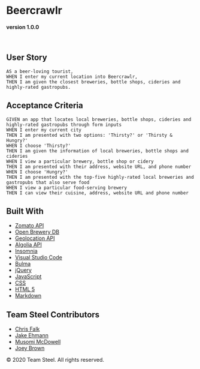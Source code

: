 # Beercrawlr

**version 1.0.0**

<br>

## User Story

```
AS a beer-loving tourist, 
WHEN I enter my current location into Beercrawlr, 
THEN I am given the closest breweries, bottle shops, cideries and highly-rated gastropubs.
```

## Acceptance Criteria

```
GIVEN an app that locates local breweries, bottle shops, cideries and highly-rated gastropubs through form inputs
WHEN I enter my current city
THEN I am presented with two options: 'Thirsty?' or 'Thirsty & Hungry?'
WHEN I choose 'Thirsty?'
THEN I am given the information of local breweries, bottle shops and cideries
WHEN I view a particular brewery, bottle shop or cidery
THEN I am presented with their address, website URL, and phone number
WHEN I choose 'Hungry?'
THEN I am presented with the top-five highly-rated local breweries and gastropubs that also serve food
WHEN I view a particular food-serving brewery
THEN I can view their cuisine, address, website URL and phone number
```


## Built With

* [Zomato API](https://developers.zomato.com/api)
* [Open Brewery DB](https://www.openbrewerydb.org/)
* [Geolocation API](https://developer.mozilla.org/en-US/docs/Web/API/Geolocation_API)
* [Algolia API](https://community.algolia.com/places/api-clients.html)
* [Insomnia](https://insomnia.rest/)
* [Visual Studio Code](https://code.visualstudio.com/)
* [Bulma](https://bulma.io/)
* [jQuery](https://jquery.com/)
* [JavaScript](https://developer.mozilla.org/en-US/docs/Web/JavaScript)
* [CSS](https://developer.mozilla.org/en-US/docs/Web/CSS)
* [HTML 5](https://developer.mozilla.org/en-US/docs/Web/Guide/HTML/HTML5)
* [Markdown](https://guides.github.com/features/mastering-markdown/) 


## Team Steel Contributors

* [Chris Falk](https://github.com/chrisfalk88)
* [Jake Ehmann](https://github.com/jakeehmann42)
* [Musomi McDowell](https://github.com/musomijr)
* [Joey Brown](https://github.com/joeybrown-ctrl)



&copy; 2020 Team Steel. All rights reserved.